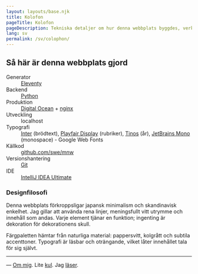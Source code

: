 ```yaml
---
layout: layouts/base.njk
title: Kolofon
pageTitle: Kolofon
pageDescription: Tekniska detaljer om hur denna webbplats byggdes, verktygen som användes och inspirationen bakom den
lang: sv
permalink: /sv/colophon/
---
```


## Så här är denna webbplats gjord

<div class="colophon-details">
<dl>
<dt>Generator</dt>
<dd><a href="https://www.11ty.dev/">Eleventy</a></dd>

<dt>Backend</dt>
<dd><a href="https://python.org">Python</a></dd>

<dt>Produktion</dt>
<dd><a href="https://digitalocean.com/">Digital Ocean</a> + <a href="https://nginx.com">nginx</a></dd>

<dt>Utveckling</dt>
<dd>localhost</dd>

<dt>Typografi</dt>
<dd><a href="https://fonts.google.com/specimen/Inter">Inter</a> (brödtext), <a href="https://fonts.google.com/specimen/Playfair+Display">Playfair Display</a> (rubriker), <a href="https://fonts.google.com/specimen/Tinos">Tinos</a> (år), <a href="https://fonts.google.com/specimen/JetBrains+Mono">JetBrains Mono</a> (monospace) - Google Web Fonts</dd>

<dt>Källkod</dt>
<dd><a href="https://github.com/swe/mnw">github.com/swe/mnw</a></dd>

<dt>Versionshantering</dt>
<dd><a href="https://git-scm.com/">Git</a></dd>

<dt>IDE</dt>
<dd><a href="https://www.jetbrains.com/idea/">IntelliJ IDEA Ultimate</a></dd>
</dl>
</div>

### Designfilosofi

Denna webbplats förkroppsligar japansk minimalism och skandinavisk enkelhet. Jag gillar att använda rena linjer, meningsfullt vitt utrymme och innehåll som andas. Varje element tjänar en funktion; ingenting är dekoration för dekorationens skull.

Färgpaletten hämtar från naturliga material: pappersvitt, kolgrått och subtila accenttoner. Typografi är läsbar och oträngande, vilket låter innehållet tala för sig självt.

---
— [Om mig](/sv/whoami/). Lite [kul](/sv/fun/). Jag [läser](/library/). 